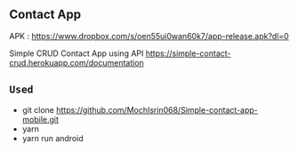 ## Contact App
APK : https://www.dropbox.com/s/oen55ui0wan60k7/app-release.apk?dl=0

Simple CRUD Contact App using API https://simple-contact-crud.herokuapp.com/documentation

## `Used`
- git clone https://github.com/MochIsrin068/Simple-contact-app-mobile.git
- yarn
- yarn run android